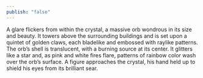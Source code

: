 ```yaml
---
publish: "false"
---
```

A glare flickers from within the crystal, a massive orb wondrous in its size and beauty. It towers above the surrounding buildings and is set upon a quintet of golden claws, each bladelike and embossed with raylike patterns. The orb’s shell is translucent, with a burning source at its center. It glitters like a star and, as pink and white fires flare, patterns of rainbow color wash over the orb’s surface. A figure approaches the crystal, his hand held up to shield his eyes from its brilliant sear.
